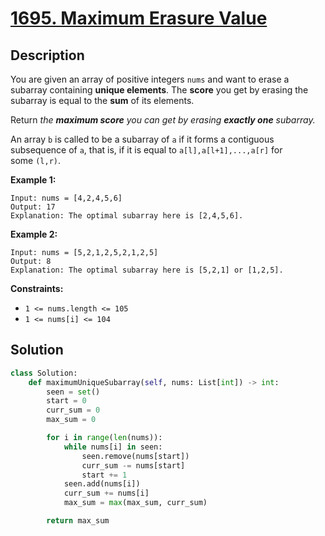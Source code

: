 # [1695. Maximum Erasure Value](https://leetcode.com/problems/maximum-erasure-value/description/?envType=daily-question&envId=2025-07-22)


## Description

You are given an array of positive integers `nums` and want to erase a subarray containing **unique elements**. The **score** you get by erasing the subarray is equal to the **sum** of its elements.

Return *the **maximum score** you can get by erasing **exactly one** subarray.*

An array `b` is called to be a subarray of `a` if it forms a contiguous subsequence of `a`, that is, if it is equal to `a[l],a[l+1],...,a[r]` for some `(l,r)`.

**Example 1:**

```
Input: nums = [4,2,4,5,6]
Output: 17
Explanation: The optimal subarray here is [2,4,5,6].

```

**Example 2:**

```
Input: nums = [5,2,1,2,5,2,1,2,5]
Output: 8
Explanation: The optimal subarray here is [5,2,1] or [1,2,5].

```

**Constraints:**

- `1 <= nums.length <= 105`
- `1 <= nums[i] <= 104`

## Solution

```python
class Solution:
    def maximumUniqueSubarray(self, nums: List[int]) -> int:
        seen = set()
        start = 0
        curr_sum = 0
        max_sum = 0

        for i in range(len(nums)):
            while nums[i] in seen:
                seen.remove(nums[start])
                curr_sum -= nums[start]
                start += 1
            seen.add(nums[i])
            curr_sum += nums[i]
            max_sum = max(max_sum, curr_sum)

        return max_sum
```